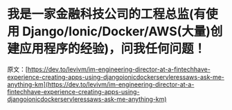 # 我是一家金融科技公司的工程总监(有使用 Django/Ionic/Docker/AWS(大量)创建应用程序的经验)，问我任何问题！

原文：[https://dev.to/levivm/im-engineering-director-at-a-fintechhave-experience-creating-apps-using-djangoionicdockerservleressaws-ask-me-anything-km](https://dev.to/levivm/im-engineering-director-at-a-fintechhave-experience-creating-apps-using-djangoionicdockerservleressaws-ask-me-anything-km)